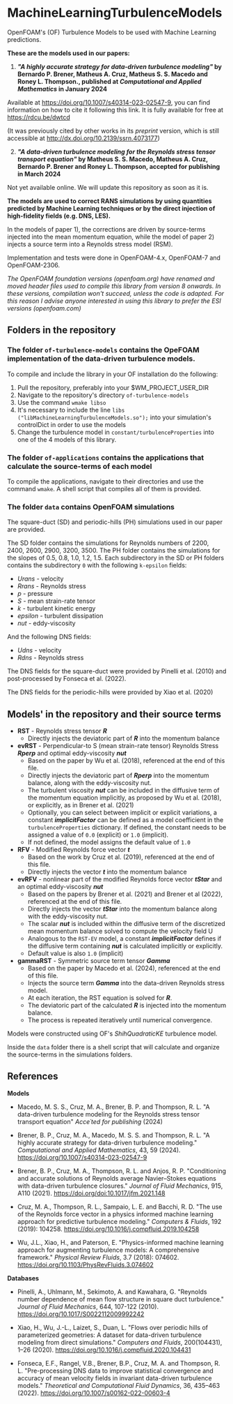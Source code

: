 # MachineLearningTurbulenceModels
OpenFOAM's (OF) Turbulence Models to be used with Machine Learning predictions.

**These are the models used in our papers:**

1) ***"A highly accurate strategy for data-driven turbulence modeling"* by Bernardo P. Brener, Matheus A. Cruz, Matheus S. S. Macedo and Roney L. Thompson., published at *Computational and Applied Mathematics* in January 2024** 

Available at https://doi.org/10.1007/s40314-023-02547-9, you can find information on how to cite it following this link.
It is fully available for free at https://rdcu.be/dwtcd

(It was previously cited by other works in its *preprint* version, which is still accessible at http://dx.doi.org/10.2139/ssrn.4073177)

2) ***"A data-driven turbulence modeling for the Reynolds stress tensor transport equation"* by Matheus S. S. Macedo, Matheus A. Cruz, Bernardo P. Brener and Roney L. Thompson, accepted for publishing in March 2024**

Not yet available online. We will update this repository as soon as it is.

**The models are used to correct RANS simulations by using quantities predicted by Machine Learning techniques or by the direct injection of high-fidelity fields (e.g. DNS, LES).**

In the models of paper 1), the corrections are driven by source-terms injected into the mean momentum equation, while the model of paper 2) injects a source term into a Reynolds stress model (RSM).

Implementation and tests were done in OpenFOAM-4.x, OpenFOAM-7 and OpenFOAM-2306.

*The OpenFOAM foundation versions (openfoam.org) have renamed and moved header files used to compile this library from version 8 onwards. In these versions, compilation won't succeed, unless the code is adapted. For this reason I advise anyone interested in using this library to prefer the ESI versions (openfoam.com)*

## Folders in the repository

### The folder `of-turbulence-models` contains the OpeFOAM implementation of the data-driven turbulence models.

To compile and include the library in your OF installation do the following:
1) Pull the repository, preferably into your $WM_PROJECT_USER_DIR
2) Navigate to the repository's directory `of-turbulence-models`
3) Use the command `wmake libso`
4) It's necessary to include the line
   `libs ("libMachineLearningTurbulenceModels.so");` into your simulation's controlDict in order to use the models
5) Change the turbulence model in `constant/turbulenceProperties` into one of the 4 models of this library.

### The folder `of-applications` contains the applications that calculate the source-terms of each model

To compile the applications, navigate to their directories and use the command `wmake`.
A shell script that compiles all of them is provided.

### The folder `data` contains OpenFOAM simulations

The square-duct (SD) and periodic-hills (PH) simulations used in our paper are provided. 

The SD folder contains the simulations for Reynolds numbers of 2200, 2400, 2600, 2900, 3200, 3500.
The PH folder contains the simulations for the slopes of 0.5, 0.8, 1.0, 1.2, 1.5.
Each subdirectory in the SD or PH folders contains the subdirectory `0` with the following `k-epsilon` fields:
- *Urans* - velocity
- *Rrans* - Reynolds stress
- *p* - pressure
- *S* - mean strain-rate tensor
- *k* - turbulent kinetic energy
- *epsilon* - turbulent dissipation
- *nut* - eddy-viscosity

And the following DNS fields:
- *Udns* - velocity
- *Rdns* - Reynolds stress

The DNS fields for the square-duct were provided by Pinelli et al. (2010) and post-processed by Fonseca et al. (2022).

The DNS fields for the periodic-hills were provided by Xiao et al. (2020)

## Models' in the repository and their source terms
- **RST** - Reynolds stress tensor ***R***
  - Directly injects the deviatoric part of ***R*** into the momentum balance
- **evRST** - Perpendicular-to S (mean strain-rate tensor) Reynolds Stress ***Rperp*** and optimal eddy-viscosity ***nut***
  - Based on the paper by Wu et al. (2018), referenced at the end of this file.
  - Directly injects the deviatoric part of ***Rperp*** into the momentum balance, along with the eddy-viscosity nut.
  - The turbulent viscosity ***nut*** can be included in the diffusive term of the momentum equation implicitly, as proposed by Wu et al. (2018), or explicitly, as in Brener et al. (2021)
  - Optionally, you can select between implicit or explicit variations, a constant ***implicitFactor*** can be defined as a model coefficient in the `turbulenceProperties` dictionary. If defined, the constant needs to be assigned a value of `0.0` (explicit) or `1.0` (implicit).
  - If not defined, the model assigns the default value of `1.0` 
- **RFV** - Modified Reynolds force vector ***t***
  - Based on the work by Cruz et al. (2019), referenced at the end of this file.
  - Directly injects the vector ***t*** into the momentum balance
- **evRFV** - nonlinear part of the modified Reynolds force vector ***tStar*** and an optimal eddy-viscosity ***nut***
  - Based on the papers by Brener et al. (2021) and Brener et al (2022), referenced at the end of this file.
  - Directly injects the vector ***tStar*** into the momentum balance along with the eddy-viscosity nut.
  - The scalar ***nut*** is included within the diffusive term of the discretized mean momentum balance solved to compute the velocity field U
  - Analogous to the `RST-EV` model, a constant ***implicitFactor*** defines if the diffusive term containing ***nut*** is calculated implicitly or explicitly.
  - Default value is also `1.0` (implicit)
- **gammaRST** - Symmetric source term tensor ***Gamma***
  - Based on the paper by Macedo et al. (2024), referenced at the end of this file.
  - Injects the source term ***Gamma*** into the data-driven Reynolds stress model.
  - At each iteration, the RST equation is solved for ***R***.
  - The deviatoric part of the calculated ***R*** is injected into the momentum balance. 
  - The process is repeated iteratively until numerical convergence.

Models were constructed using OF's *ShihQuadraticKE* turbulence model.

Inside the `data` folder there is a shell script that will calculate and organize the source-terms in the simulations folders.


## References

**Models**

- Macedo, M. S. S., Cruz, M. A., Brener, B. P. and Thompson, R. L. "A data-driven turbulence modeling for the Reynolds stress tensor transport equation" *Acce´ted for publishing* (2024)

- Brener, B. P., Cruz, M. A., Macedo, M. S. S. and Thompson, R. L. "A highly accurate strategy for data-driven turbulence modeling." *Computational and Applied Mathematics*, 43, 59 (2024). https://doi.org/10.1007/s40314-023-02547-9

- Brener, B. P., Cruz, M. A., Thompson, R. L. and Anjos, R. P. "Conditioning and accurate solutions of Reynolds average Navier–Stokes equations with data-driven turbulence closures." *Journal of Fluid Mechanics*, 915, A110 (2021). https://doi.org/doi:10.1017/jfm.2021.148

- Cruz, M. A., Thompson, R. L., Sampaio, L. E. and Bacchi, R. D. "The use of the Reynolds force vector in a physics informed machine learning approach for predictive turbulence modeling." *Computers & Fluids*, 192 (2019): 104258. https://doi.org/10.1016/j.compfluid.2019.104258

- Wu, J.L., Xiao, H., and Paterson, E. "Physics-informed machine learning approach for augmenting turbulence models: A comprehensive framework." *Physical Review Fluids*, 3.7 (2018): 074602. https://doi.org/10.1103/PhysRevFluids.3.074602


**Databases**

- Pinelli, A., Uhlmann, M., Sekimoto, A. and Kawahara, G. "Reynolds number dependence of mean flow structure in square duct turbulence." *Journal of Fluid Mechanics*, 644, 107-122 (2010). https://doi.org/10.1017/S0022112009992242

- Xiao, H., Wu, J.-L., Laizet, S., Duan, L. "Flows over periodic hills of parameterized geometries: A dataset for data-driven turbulence modeling from direct simulations." *Computers and Fluids*, 200(104431), 1–26 (2020). https://doi.org/10.1016/j.compfluid.2020.104431

- Fonseca, E.F., Rangel, V.B., Brener, B.P., Cruz, M. A. and Thompson, R. L. "Pre-processing DNS data to improve statistical convergence and accuracy of mean velocity fields in invariant data-driven turbulence models." *Theoretical and Computational Fluid Dynamics*, 36, 435–463 (2022). https://doi.org/10.1007/s00162-022-00603-4
